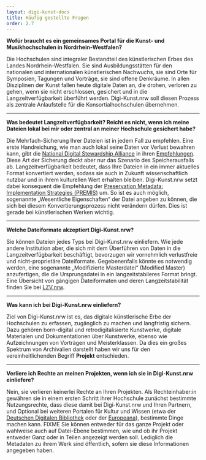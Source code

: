 ```yaml
---
layout: digi-kunst-docs
title: Häufig gestellte Fragen
order: 2.7
---
```


**Wofür braucht es ein gemeinsames Portal für die Kunst- und Musikhochschulen in Nordrhein-Westfalen?**

Die Hochschulen sind integraler Bestandteil des künstlerischen Erbes des Landes Nordrhein-Westfalen. Sie sind Ausbildungsstätten für den nationalen und internationalen künstlerischen Nachwuchs, sie sind Orte für Symposien, Tagungen und Vorträge, sie sind offene Denkräume. In allen Disziplinen der Kunst fallen heute digitale Daten an, die drohen, verloren zu gehen, wenn sie nicht erschlossen, gesichert und in die Langzeitverfügbarkeit überführt werden. Digi-Kunst.nrw soll diesen Prozess als zentrale Anlaufstelle für die Konsortialhochschulen übernehmen.

----

**Was bedeutet Langzeitverfügbarkeit? Reicht es nicht, wenn ich meine Dateien lokal bei mir oder zentral an meiner Hochschule gesichert habe?**

Die Mehrfach-Sicherung Ihrer Dateien ist in jedem Fall zu empfehlen. Eine erste Handreichung, wie man auch lokal seine Daten vor Verlust bewahren kann, gibt die [National Digital Stewardship Alliance](https://ndsa.org/) in ihren [Empfehlungen](https://osf.io/3na96). Diese Art der Sicherung deckt aber nur das Szenario des Speicherausfalls ab. Langzeitverfügbarkeit bedeutet, dass Ihre Dateien in ein immer aktuelles Format konvertiert werden, sodass sie auch in Zukunft wissenschaftlich nutzbar und in ihrem kulturellen Wert erhalten bleiben. Digi-Kunst.nrw setzt dabei konsequent die Empfehlung der [Preservation Metadata: Implementation Strategies (PREMIS)](https://www.forschungsdaten.org/index.php/PREMIS) um. So ist es auch möglich, sogenannte „Wesentliche Eigenschaften“ der Datei angeben zu können, die sich bei diesem Konvertierungsprozess nicht verändern dürfen. Dies ist gerade bei künstlerischen Werken wichtig.

----

**Welche Dateiformate akzeptiert Digi-Kunst.nrw?**

Sie können Dateien jedes Typs bei Digi-Kunst.nrw einliefern. Wie jede andere Institution aber, die sich mit dem Überführen von Daten in die Langzeitverfügbarkeit beschäftigt, bevorzugen wir vornehmlich verlustfreie und nicht-proprietäre Dateiformate. Gegebenenfalls könnte es notwendig werden, eine sogenannte „Modifizierte Masterdatei“ (Modified Master) anzufertigen, die die Ursprungsdatei in ein langzeitstabileres Format bringt. Eine Übersicht von gängigen Dateiformaten und deren Langzeitstabilität finden Sie bei [LZV.nrw](https://www.lzv.nrw/dateiformate).

----

**Was kann ich bei Digi-Kunst.nrw einliefern?**

Ziel von Digi-Kunst.nrw ist es, das digitale künstlerische Erbe der Hochschulen zu erfassen, zugänglich zu machen und langfristig sichern. Dazu gehören born-digital und retrodigitalisierte Kunstwerke, digitale Materialen und Dokumentationen über Kunstwerke, ebenso wie Aufzeichnungen von Vorträgen und Meisterklassen. Da dies ein großes Spektrum von Archivalien darstellt haben wir uns für den vereinheitlichenden Begriff **Projekt** entschieden.

----

**Verliere ich Rechte an meinen Projekten, wenn ich sie in Digi-Kunst.nrw einliefere?**

Nein, sie verlieren keinerlei Rechte an Ihren Projekten. Als Rechteinhaber:in gewähren sie in einem ersten Schritt ihrer Hochschule zunächst bestimmte Nutzungsrechte, dass diese damit bei Digi-Kunst.nrw und Ihren Partnern, und Optional bei weiteren Portalen für Kultur und Wissen (etwa der [Deutschen Digitalen Bibliothek](https://www.deutsche-digitale-bibliothek.de/) oder der [Europeana](https://www.europeana.eu/de)), bestimmte Dinge machen kann. FIXME Sie können entweder für das ganze Projekt oder wahlweise auch auf Datei-Ebene bestimmen, wie und ob ihr Projekt entweder Ganz oder in Teilen angezeigt werden soll. Lediglich die Metadaten zu ihrem Werk sind öffentlich, sofern sie diese Informationen angegeben haben.